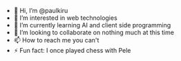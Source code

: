 - 👋 Hi, I’m @paulkiru
- 👀 I’m interested in web technologies
- 🌱 I’m currently learning AI and client side programming
- 💞️ I’m looking to collaborate on nothing much at this time
- 📫 How to reach me you can't
- ⚡ Fun fact: I once played chess with Pele

<!---
paulkiru/paulkiru is a ✨ special ✨ repository because its `README.md` (this file) appears on your GitHub profile.
You can click the Preview link to take a look at your changes.
--->
